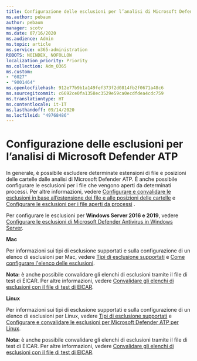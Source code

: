 ```yaml
---
title: Configurazione delle esclusioni per l’analisi di Microsoft Defender ATP
ms.author: pebaum
author: pebaum
manager: scotv
ms.date: 07/16/2020
ms.audience: Admin
ms.topic: article
ms.service: o365-administration
ROBOTS: NOINDEX, NOFOLLOW
localization_priority: Priority
ms.collection: Adm_O365
ms.custom:
- "6027"
- "9001464"
ms.openlocfilehash: 912e77b9b1a149fef373f2d0814fb2f0671a48c6
ms.sourcegitcommit: c6692ce0fa1358ec3529e59ca0ecdfdea4cdc759
ms.translationtype: HT
ms.contentlocale: it-IT
ms.lasthandoff: 09/14/2020
ms.locfileid: "49768486"
---
```

# <a name="configuring-exclusions-for-microsoft-defender-atp-scan"></a>Configurazione delle esclusioni per l’analisi di Microsoft Defender ATP

In generale, è possibile escludere determinate estensioni di file e posizioni delle cartelle dalle analisi di Microsoft Defender ATP. È anche possibile configurare le esclusioni per i file che vengono aperti da determinati processi. Per altre informazioni, vedere [Configurare e convalidare le esclusioni in base all’estensione dei file e alle posizioni delle cartelle](https://docs.microsoft.com/windows/security/threat-protection/microsoft-defender-antivirus/configure-extension-file-exclusions-microsoft-defender-antivirus) e [Configurare le esclusioni per i file aperti da processi](https://docs.microsoft.com/windows/security/threat-protection/microsoft-defender-antivirus/configure-process-opened-file-exclusions-microsoft-defender-antivirus) .

Per configurare le esclusioni per  **Windows Server 2016 e 2019**, vedere [Configurare le esclusioni di Microsoft Defender Antivirus in Windows Server](https://docs.microsoft.com/windows/security/threat-protection/microsoft-defender-antivirus/configure-server-exclusions-microsoft-defender-antivirus).

**Mac**

Per informazioni sui tipi di esclusione supportati e sulla configurazione di un elenco di esclusioni per Mac, vedere [Tipi di esclusione supportati](https://docs.microsoft.com/windows/security/threat-protection/microsoft-defender-atp/mac-exclusions#supported-exclusion-types) e [Come configurare l'elenco delle esclusioni](https://docs.microsoft.com/windows/security/threat-protection/microsoft-defender-atp/mac-exclusions#how-to-configure-the-list-of-exclusions).

**Nota:** è anche possibile convalidare gli elenchi di esclusioni tramite il file di test di EICAR. Per altre informazioni, vedere [Convalidare gli elenchi di esclusioni con il file di test di EICAR](https://docs.microsoft.com/windows/security/threat-protection/microsoft-defender-atp/mac-exclusions#validate-exclusions-lists-with-the-eicar-test-file). 

**Linux**

Per informazioni sui tipi di esclusione supportati e sulla configurazione di un elenco di esclusioni per Linux, vedere [Tipi di esclusione supportati](https://docs.microsoft.com/windows/security/threat-protection/microsoft-defender-atp/linux-exclusions#supported-exclusion-types) e [Configurare e convalidare le esclusioni per Microsoft Defender ATP per Linux](https://docs.microsoft.com/windows/security/threat-protection/microsoft-defender-atp/linux-exclusions).

**Nota:** è anche possibile convalidare gli elenchi di esclusioni tramite il file di test di EICAR. Per altre informazioni, vedere [Convalidare gli elenchi di esclusioni con il file di test di EICAR](https://docs.microsoft.com/windows/security/threat-protection/microsoft-defender-atp/linux-exclusions#validate-exclusions-lists-with-the-eicar-test-file). 
